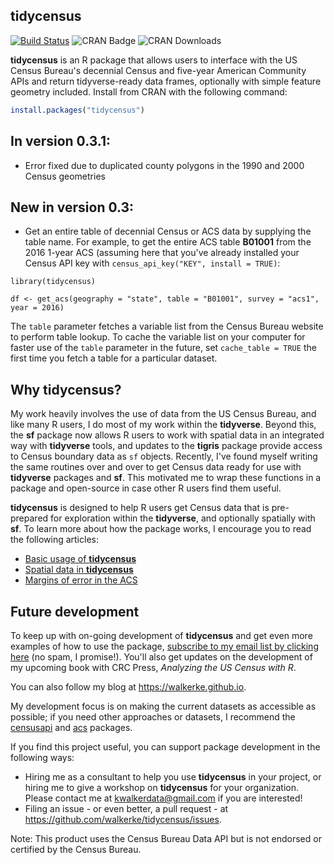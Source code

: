 ## tidycensus

[![Build Status](https://travis-ci.org/walkerke/tidycensus.svg?branch=master)](https://travis-ci.org/walkerke/tidycensus) ![CRAN Badge](http://www.r-pkg.org/badges/version/tidycensus)  ![CRAN Downloads](http://cranlogs.r-pkg.org/badges/tidycensus)

__tidycensus__ is an R package that allows users to interface with the US Census Bureau's decennial Census and five-year American Community APIs and return tidyverse-ready data frames, optionally with simple feature geometry included.  Install from CRAN with the following command: 

```r
install.packages("tidycensus")
```

## In version 0.3.1: 

* Error fixed due to duplicated county polygons in the 1990 and 2000 Census geometries

## New in version 0.3: 

* Get an entire table of decennial Census or ACS data by supplying the table name.  For example, to get the entire ACS table __B01001__ from the 2016 1-year ACS (assuming here that you've already installed your Census API key with `census_api_key("KEY", install = TRUE)`: 

```
library(tidycensus)

df <- get_acs(geography = "state", table = "B01001", survey = "acs1", year = 2016)

```

The `table` parameter fetches a variable list from the Census Bureau website to perform table lookup.  To cache the variable list on your computer for faster use of the `table` parameter in the future, set `cache_table = TRUE` the first time you fetch a table for a particular dataset.  

## Why tidycensus? 

My work heavily involves the use of data from the US Census Bureau, and like many R users, I do most of my work within the __tidyverse__.  Beyond this, the __sf__ package now allows R users to work with spatial data in an integrated way with __tidyverse__ tools, and updates to the __tigris__ package provide access to Census boundary data as `sf` objects.  Recently, I've found myself writing the same routines over and over to get Census data ready for use with __tidyverse__ packages and __sf__.  This motivated me to wrap these functions in a package and open-source in case other R users find them useful.  

__tidycensus__ is designed to help R users get Census data that is pre-prepared for exploration within the __tidyverse__, and optionally spatially with __sf__.  To learn more about how the package works, I encourage you to read the following articles: 

* [Basic usage of __tidycensus__](https://walkerke.github.io/tidycensus/articles/basic-usage.html)
* [Spatial data in __tidycensus__](https://walkerke.github.io/tidycensus/articles/spatial-data.html)
* [Margins of error in the ACS](https://walkerke.github.io/tidycensus/articles/margins-of-error.html)

## Future development

To keep up with on-going development of __tidycensus__ and get even more examples of how to use the package, [subscribe to my email list by clicking here](http://eepurl.com/cPGKZD) (no spam, I promise!).  You'll also get updates on the development of my upcoming book with CRC Press, _Analyzing the US Census with R_.  

You can also follow my blog at https://walkerke.github.io.  

My development focus is on making the current datasets as accessible as possible; if you need other approaches or datasets, I recommend the [censusapi](https://github.com/hrecht/censusapi) and [acs](https://cran.r-project.org/package=acs) packages.

If you find this project useful, you can support package development in the following ways: 

* Hiring me as a consultant to help you use __tidycensus__ in your project, or hiring me to give a workshop on __tidycensus__ for your organization.  Please contact me at <kwalkerdata@gmail.com> if you are interested!
* Filing an issue - or even better, a pull request - at https://github.com/walkerke/tidycensus/issues.  

Note: This product uses the Census Bureau Data API but is not endorsed or certified by the Census Bureau.